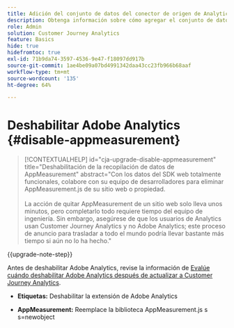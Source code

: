 ```yaml
---
title: Adición del conjunto de datos del conector de origen de Analytics a la conexión
description: Obtenga información sobre cómo agregar el conjunto de datos del conector de origen de Analytics a la conexión
role: Admin
solution: Customer Journey Analytics
feature: Basics
hide: true
hidefromtoc: true
exl-id: 71b9da74-3597-4536-9e47-f18097dd917b
source-git-commit: 1ae4be09a07bd4991342daa43cc23fb966b68aaf
workflow-type: tm+mt
source-wordcount: '135'
ht-degree: 64%

---
```


# Deshabilitar Adobe Analytics {#disable-appmeasurement}

<!-- markdownlint-disable MD034 -->

>[!CONTEXTUALHELP]
>id="cja-upgrade-disable-appmeasurement"
>title="Deshabilitación de la recopilación de datos de AppMeasurement"
>abstract="Con los datos del SDK web totalmente funcionales, colabore con su equipo de desarrolladores para eliminar AppMeasurement.js de su sitio web o propiedad.<br><br>La acción de quitar AppMeasurement de un sitio web solo lleva unos minutos, pero completarlo todo requiere tiempo del equipo de ingeniería. Sin embargo, asegúrese de que los usuarios de Analytics usan Customer Journey Analytics y no Adobe Analytics; este proceso de anuncio para trasladar a todo el mundo podría llevar bastante más tiempo si aún no lo ha hecho."

<!-- markdownlint-enable MD034 -->

{{upgrade-note-step}}

Antes de deshabilitar Adobe Analytics, revise la información de [Evalúe cuándo deshabilitar Adobe Analytics después de actualizar a Customer Journey Analytics](/help/getting-started/cja-upgrade/cja-upgrade-fully-move.md).

* **Etiquetas:** Deshabilitar la extensión de Adobe Analytics

* **AppMeasurement:** Reemplace la biblioteca AppMeasurement.js s s=newobject

